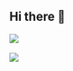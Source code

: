 ## Hi there 👋

<img src="https://github-readme-stats.vercel.app/api/top-langs/?username=shiro-el&layout=compact"> <br><br>
<img src="https://github-readme-stats.vercel.app/api?username=shiro-el&show_icons=true">
